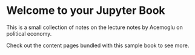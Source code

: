 # Welcome to your Jupyter Book

This is a small collection of notes on the lecture notes by Acemoglu on political economy.

Check out the content pages bundled with this sample book to see more.

```{tableofcontents}
```
